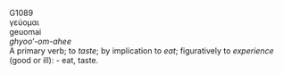 G1089  
γεύομαι  
geuomai  
*ghyoo‘-om-ahee*  
A primary verb; to *taste*; by implication to *eat*; figuratively to
*experience* (good or ill): - eat, taste.  
